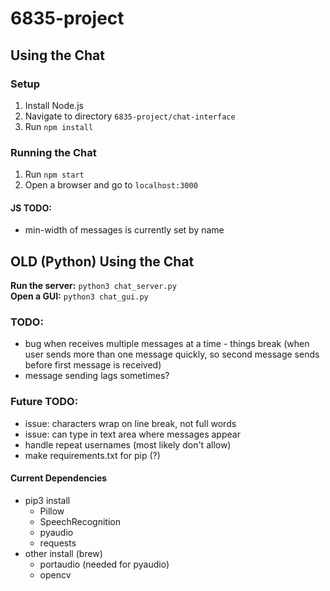 # 6835-project

## Using the Chat

### Setup
1. Install Node.js  
2. Navigate to directory ```6835-project/chat-interface```
3. Run ```npm install```

### Running the Chat
1. Run ```npm start```
2. Open a browser and go to ```localhost:3000```

#### JS TODO:
- min-width of messages is currently set by name


## OLD (Python) Using the Chat

**Run the server:** ```python3 chat_server.py```  
**Open a GUI:** ```python3 chat_gui.py```


### TODO:
- bug when receives multiple messages at a time - things break (when user sends more than one message quickly, so second message sends before first message is received)
- message sending lags sometimes?

### Future TODO:
- issue: characters wrap on line break, not full words
- issue: can type in text area where messages appear
- handle repeat usernames (most likely don't allow)
- make requirements.txt for pip (?)

#### Current Dependencies
- pip3 install
  - Pillow
  - SpeechRecognition
  - pyaudio
  - requests
- other install (brew)
  - portaudio (needed for pyaudio)
  - opencv
